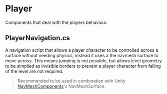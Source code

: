 # Player

Components that deal with the players behaviour.

## PlayerNavigation.cs

A navigation script that allows a player character to be controlled across a surface without needing physics, instead it uses a the navmesh surface to move across. This means jumping is not possible, but allows level geometry to be simplied as invisible borders to prevent a player character from falling of the level are not required.

> Recommended to be used in combination with Unity [NavMeshComponents](https://github.com/Unity-Technologies/NavMeshComponents)'s NavMeshSurface.